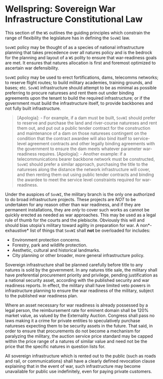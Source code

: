
# Wellspring: Sovereign War Infrastructure Constitutional Law

This section of the `WS` outlines the guiding principles which constrain the range of flexibility the legislature has in defining the `SovWI` law.

`SovWI` policy may be thought of as a species of national infrastructure planning that takes precedence over all natures policy and is the bedrock for the planning and layout of a `WS` polity to ensure that war-readiness goals are met. It ensures that natures allocation is first and foremost optimized to ascertain war defensibility.

`SovWI` policy may be used to erect fortifications, dams, telecomms networks; to reserve flight routes; to build military academies, training grounds, and bases; etc. `SovWI` infrastructure should attempt to be as minimal as possible preferring to procure natureses and rent them out under binding agreements upon the tenant to build the required infrastructure; or if the government must build the infrastructure itself, to provide backbones and not fully built infrastructure.

> [Apologia]: - For example, if a dam must be built, `SovWI` should prefer to reserve and purchase the land and river-course natureses and rent them out, and put out a public tender contract for the construction and maintenance of a dam on those natureses contingent on the condition that the contract awardee will also bind itself to service-level agreement contracts and other legally binding agreements with the government to ensure the dam meets whatever parameter war-readiness requires.
> [Apologia]: - Another example: if a telecommunications bearer backbone network must be constructed, `SovWI` should prefer a similar approach, purchasing the title to the natureses along the distance the network infrastructure will cover, and then renting them out using public tender contracts and binding the awardee to meet the service level constraints required for war-readiness.

Under the auspices of `SovWI`, the military branch is the only one authorized to do broad infrastructure projects. These projects are *NOT* to be undertaken for any reason other than war readiness, and if they are permanent installations, they are *only* to cover such works as cannot be quickly erected as needed as war approaches. This may be used as a legal rule of thumb for the courts and the plebiscite. Obviously this will and should bias utopia's military toward agility in preparation for war. A non*-exhaustive* list of things that `SovWI` shall **not** be overloaded for includes:
- Environment protection concerns.
- Forestry, park and wildlife protection.
- Aesthetic, cultural and historical landmarks.
- City planning or other broader, more general infrastructure policy.

Sovereign infrastructure shall be planned carefully before title to any natures is sold by the government. In any natures title sale, the military shall have preferential procurement priority and privilege, pending justification as a national security asset, according with the published security and war readiness reports. In effect, the military shall have limited veto powers in infrastructure planning to ensure the war readiness of the military, subject to the published war readiness plan.

Where an asset necessary for war readiness is already possessed by a legal person, the reimbursement rate for eminent domain shall be 120% market value, as valued by the Externality Auction. Congress shall pass no laws making it a crime for private entities to speculatively purchase natureses expecting them to be security assets in the future. That said, in order to ensure that procurements do not become a mechanism for paralyzing the military, the auction service price standard may be capped within the price range of a natures of similar value and need not be the price that the specific natures in question lists for.

All sovereign infrastructure which is rented out to the public (such as roads and rail, or communications) shall have a clearly defined revocation clause explaining that in the event of war, such infrastructure may become unavailable for public use indefinitely, even for paying private customers.

